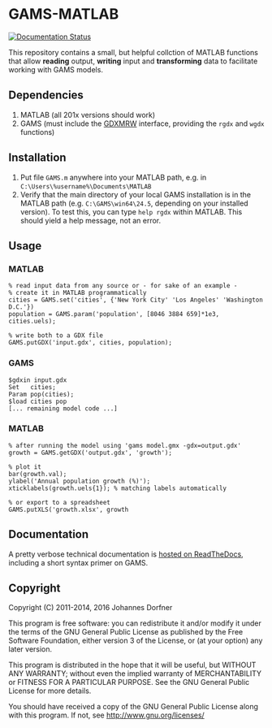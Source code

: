 # GAMS-MATLAB

[![Documentation Status](http://readthedocs.org/projects/gams-matlab/badge/?version=latest)](http://gams-matlab.readthedocs.io/en/latest/?badge=latest)

This repository contains a small, but helpful collction of MATLAB functions that allow **reading** output, **writing** input and **transforming** data to facilitate working with GAMS models.

## Dependencies

1. MATLAB (all 201x versions should work) 
2. GAMS (must include the [GDXMRW](http://www.gams.com/help/topic/gams.doc/tools/gdxmrw/index.html) interface, providing the `rgdx` and `wgdx` functions) 

## Installation

1. Put file `GAMS.m` anywhere into your MATLAB path, e.g. in `C:\Users\%username%\Documents\MATLAB`
2. Verify that the main directory of your local GAMS installation is in the MATLAB path (e.g. `C:\GAMS\win64\24.5`, depending on your installed version). To test this, you can type `help rgdx` within MATLAB. This should yield a help message, not an error.

## Usage

### MATLAB

    % read input data from any source or - for sake of an example -
    % create it in MATLAB programmatically
    cities = GAMS.set('cities', {'New York City' 'Los Angeles' 'Washington D.C.'})
    population = GAMS.param('population', [8046 3884 659]*1e3, cities.uels);

    % write both to a GDX file
    GAMS.putGDX('input.gdx', cities, population);

### GAMS

    $gdxin input.gdx
    Set   cities;
    Param pop(cities);
    $load cities pop
    [... remaining model code ...]
       
### MATLAB

    % after running the model using 'gams model.gmx -gdx=output.gdx'
    growth = GAMS.getGDX('output.gdx', 'growth');

    % plot it
    bar(growth.val);
    ylabel('Annual population growth (%)');
    xticklabels(growth.uels{1}); % matching labels automatically

    % or export to a spreadsheet
    GAMS.putXLS('growth.xlsx', growth

## Documentation

A pretty verbose technical documentation is [hosted on ReadTheDocs](http://gams-matlab.readthedocs.io/en/latest/), including a short syntax primer on GAMS.
  
## Copyright

Copyright (C) 2011-2014, 2016 Johannes Dorfner

This program is free software: you can redistribute it and/or modify
it under the terms of the GNU General Public License as published by
the Free Software Foundation, either version 3 of the License, or
(at your option) any later version.

This program is distributed in the hope that it will be useful,
but WITHOUT ANY WARRANTY; without even the implied warranty of
MERCHANTABILITY or FITNESS FOR A PARTICULAR PURPOSE.  See the
GNU General Public License for more details.

You should have received a copy of the GNU General Public License
along with this program.  If not, see <http://www.gnu.org/licenses/>
